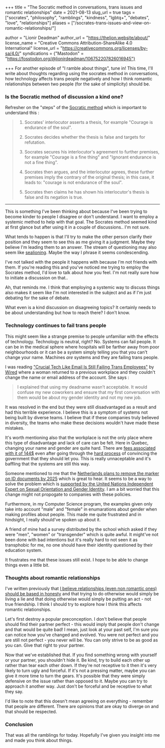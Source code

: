 +++
title = "The Socratic method in conversations, trans issues and romantic relationships"
date = 2021-08-13
slug_url = true
tags = ["socrates", "philosophy", "ramblings", "kindness", "lgbtq+", "debates", "love", "relationships"]
aliases = ["/socrates-trans-issues-and-view-on-romantic-relationships/"]

author = "Lionir Deadman"
author_url = "https://thelion.website/about/"
license_name = "Creative Commons Attribution-ShareAlike 4.0 International"
license_url = "https://creativecommons.org/licenses/by-sa/4.0/"
syndications = {"Mastodon" = "https://fosstodon.org/@lionirdeadman/106752207826016945"}

+++
For another episode of "I ramble about things", tune in! This time, I'll write about thoughts
regarding using the socrates method in conversations, how technology affects trans people negatively
and how I think romantic relationships between two people (for the sake of simplicity) should be.
<!--more-->

### Is the Socratic method of discussion a kind one?

Refresher on the "steps" of the [Socratic method](https://en.wikipedia.org/wiki/Socratic_method) which is important to understand this : 

> 1. Socrates' interlocutor asserts a thesis, for example "Courage is endurance of the soul".
>
> 2. Socrates decides whether the thesis is false and targets for refutation.
>
> 3. Socrates secures his interlocutor's agreement to further premises, for example "Courage is a fine thing" and "Ignorant endurance is not a fine thing".
>
> 4. Socrates then argues, and the interlocutor agrees, these further premises imply the contrary of the original thesis; in this case, it leads to: "courage is not endurance of the soul".
>
> 5. Socrates then claims he has shown his interlocutor's thesis is false and its negation is true.

---

This is something I've been thinking about because I've been trying to become kinder to people I disagree or don't understand.
I want to employ a systemic method to help with that goal. The Socrates method seemed kind at first glance but after using it
in a couple of discussions.. I'm not sure.

What tends to happen is that I'll try to make the other person clarify their position and they seem to see this as me giving it a judgment.
Maybe they believe I'm leading them to an answer. The stream of questioning may also seem like [sealioning](https://en.wikipedia.org/wiki/Sealioning).
Maybe the way I phrase it seems condescending.

I've not talked with the people it happens with because I'm not friends with them. If you're reading this and you've noticed me trying to employ the Socrates method,
I'd love to talk about how you feel. I'm not really sure how to initiate a discussion on that..

Ah, that reminds me. I think that employing a systemic way to discuss things also makes it seem like I'm not interested in the subject and as if I'm just debating
for the sake of debate.

What even is a kind discussion on disagreeing topics? It certainly needs to be about understanding but how to reach there? I don't know.

### Technology continues to fail trans people

This might seem like a strange premise to people unfamiliar with the effects of technology. Technology is neutral, right? No.
Systems can fail people. It can be in the medical sphere where hospitals will be farther away from poor neighbourhoods or it can be a system simply
telling you that you can't change your name. Machines *are* systems and they are failing trans people.

I was reading ["Crucial Tech Like Email Is Still Failing Trans Employees"](https://www.wired.com/story/opinion-crucial-tech-like-email-is-still-failing-trans-employees) by [Wired](https://en.wikipedia.org/wiki/Wired_(magazine))
where a woman returned to a previous workplace and they couldn't change the name or email address of the account. She says :

> I explained that using my deadname wasn’t acceptable. It would confuse my new coworkers and ensure that my first conversation with them would be about my gender identity and not my new job.

It was resolved in the end but they were still disadvantaged as a result and had this terrible experience. I believe this is a symptom of systems not being
built by diverse teams. I believe that if these companies truly believed in diversity, the teams who make these decisions wouldn't have made these mistakes.

It's worth mentioning also that the workplace is not the only place where this type of disadvantage and lack of care can be felt. Here in Quebec, changing your name and gender
are quite hard. There are [fees associated with it of 144$](http://www.etatcivil.gouv.qc.ca/en/certificate-copy/processing-time.html#autresservices) even after going through
the [hard process](http://www.etatcivil.gouv.qc.ca/en/change-name.html) of convincing the government that they should let you. This is really unnaceptable and it's
baffling that the systems are still this way.

Someone mentioned to me that the [Netherlands plans to remove the marker on ID documents by 2025](https://www.hrw.org/news/2020/07/08/netherlands-sees-no-role-gender-marker-id-documents) which
is great to hear. It seems to be a way to solve the problem which is [supported by the United Nations Independent Expert on Sexual Orientation and Gender Identity](https://undocs.org/en/A/73/152).
I am a bit worried that this change might not propogate to companies with these policies.

Furthermore, in my Computer Science program, the examples given only take into account "male" and "female" in enumarations about gender when making profiles about people.
This made me quite frustrated and in hindsight, I really should've spoken up about it.

A friend of mine had a survey distributed by the school which asked if they were "men", "women" or "transgender" which is quite awful. It might've not been done with
bad intentions but it's really hard to not seen it as transphobic for me, no one should have their identity questioned by their education system.

It frustrates me that these issues still exist. I hope to be able to change things even a little bit.

### Thoughts about romantic relationships

I've written previously that [I believe relationships (even non romantic ones) should be based in honesty](/2018-05-14/) and that trying to do otherwise would simply be living a lie
and that doing otherwise would simply be putting an act - not true friendship. I think I should try to explore how I think this affects romantic relationships.

Let's first destroy a popular preconception. I don't believe that people should find their partner perfect - this would imply that people don't change and that
would be quite bad! I mean, just look at your past self, I'm sure you can notice how you've changed and evolved. You were not perfect and you are still not perfect - you
never will be. You can only strive to be as good as you can. Give that right to your partner.

Now that we've established that. If you find something wrong with yourself or your partner, you shouldn't hide it. Be kind, try to build each other up rather than
tear each other down. If they're not receptive to it then it's very likely to turn ugly and forceful. If it's not a pressing matter, maybe you can give
it more time to turn the gears. It's possible that they were simply defensive on the issue rather than opposed to it. Maybe you can try to approach it another way.
Just don't be forceful and be receptive to what they say.

I'd like to note that this doesn't mean agreeing on everything - remember that people are different. There are opinions that are okay to diverge on and that should be respected.

### Conclusion

That was all the ramblings for today. Hopefully I've given you insight into me and made you think about things.
